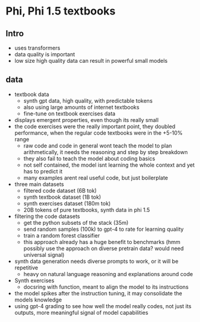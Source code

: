 # Phi, Phi 1.5 textbooks

## Intro
 - uses transformers
 - data quality is important
 - low size high quality data can result in powerful small models

## data
 - textbook data
    - synth gpt data, high quality, with predictable tokens
    - also using large amounts of internet textbooks
    - fine-tune on textbook exercises data
 - displays emergent properties, even though its really small
 - the code exercises were the really important point, they doubled performance, when the regular code textbooks were in the +5-10% range
    - raw code and code in general wont teach the model to plan arithmetically, it needs the reasoning and step by step breakdown
    - they also fail to teach the model about coding basics
    - not self contained, the model isnt learning the whole context and yet has to predict it
    - many examples arent real useful code, but just boilerplate
 - three main datasets
    - filtered code dataset (6B tok)
    - synth textbook dataset (1B tok)
    - synth exercises dataset (180m tok)
    - 20B tokens of pure textbooks, synth data in phi 1.5
 - filtering the code datasets
    - get the python subsets of the stack (35m)
    - send random samples (100k) to gpt-4 to rate for learning quality
    - train a random forest classifier
    - this approach already has a huge benefit to benchmarks (hmm possibly use the approach on diverse pretrain data? would need universal signal)
 - synth data generation needs diverse prompts to work, or it will be repetitive
    - heavy on natural language reasoning and explanations around code
 - Synth exercises
    - docsring with function, meant to align the model to its instructions
 - the model spikes after the instruction tuning, it may consolidate the models knowledge
 - using gpt-4 grading to see how well the model really codes, not just its outputs, more meaningful signal of model capabilities